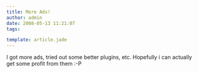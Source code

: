 ```yaml
---
title: More Ads!
author: admin
date: 2008-05-13 11:21:07
tags: 

template: article.jade
---
```


I got more ads, tried out some better plugins, etc. Hopefully i can actually get some profit from them :-P

